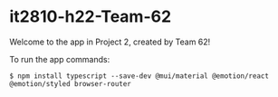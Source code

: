 # it2810-h22-Team-62
Welcome to the app in Project 2, created by Team 62!


To run the app commands:

    $ npm install typescript --save-dev @mui/material @emotion/react @emotion/styled browser-router
